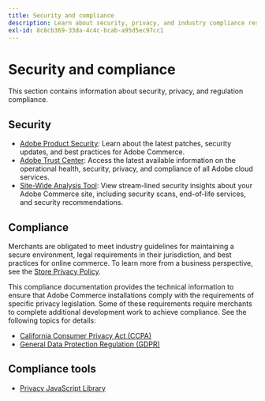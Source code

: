 ```yaml
---
title: Security and compliance
description: Learn about security, privacy, and industry compliance resources for your Adobe Commerce project.
exl-id: 8c8cb369-33da-4c4c-bcab-a95d5ec97cc1
---
```

# Security and compliance

This section contains information about security, privacy, and regulation compliance.

## Security

-  [Adobe Product Security](https://helpx.adobe.com/security.html): Learn about the latest patches, security updates, and best practices for Adobe Commerce.
-  [Adobe Trust Center](https://www.adobe.com/trust.html): Access the latest available information on the operational health, security, privacy, and compliance of all Adobe cloud services.
-  [Site-Wide Analysis Tool](../tools/site-wide-analysis-tool/intro.md): View stream-lined security insights about your Adobe Commerce site, including security scans, end-of-life services, and security recommendations.

## Compliance

Merchants are obligated to meet industry guidelines for maintaining a secure environment, legal requirements in their jurisdiction, and best practices for online commerce. To learn more from a business perspective, see the [Store Privacy Policy](https://experienceleague.adobe.com/docs/commerce-admin/start/compliance/privacy/privacy-policy.html).

This compliance documentation provides the technical information to ensure that Adobe Commerce installations comply with the requirements of specific privacy legislation. Some of these requirements require merchants to complete additional development work to achieve compliance. See the following topics for details:

-  [California Consumer Privacy Act (CCPA)](privacy/ccpa.md)
-  [General Data Protection Regulation (GDPR)](privacy/gdpr.md)

## Compliance tools

-  [Privacy JavaScript Library](privacy/javascript-library.md)
